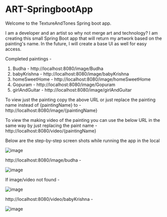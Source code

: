 # ART-SpringbootApp


Welcome to the TextureAndTones Spring boot app. 

I am a developer and an artist so why not merge art and technology? 
I am creating this small Spring Boot app that will return my artwork based on the painting's name. In the future, I will create a base UI as well for easy access. 

Completed paintings -

1. Budha - http://localhost:8080/image/Budha
2. babyKrishna - http://localhost:8080/image/babyKrishna
3. homeSweetHome - http://localhost:8080/image/homeSweetHome
4. Gopuram - http://localhost:8080/image/Gopuram
5. girlAndGuitar - http://localhost:8080/image/girlAndGuitar




To view just the painting copy the above URL or just replace the painting name instead of {paintingName} to - http://localhost:8080/image/{paintingName} 

To view the making video of the painting you can use the below URL in the same way by just replacing the paint name - http://localhost:8080/video/{paintingName} 

Below are the step-by-step screen shots while running the app in the local

![image](https://github.com/user-attachments/assets/33467cdc-765f-430d-baa8-3418ac772103)

http://localhost:8080/image/budha - 

![image](https://github.com/user-attachments/assets/aeb3156e-a837-4402-9758-e1385a4b4329)

If image/video not found - 

![image](https://github.com/user-attachments/assets/dfcf9a1f-0242-4622-90ee-10dac2fba736)

http://localhost:8080/video/babyKrishna -

![image](https://github.com/user-attachments/assets/e6f58457-0142-4f81-b79e-9748793c5b40)






